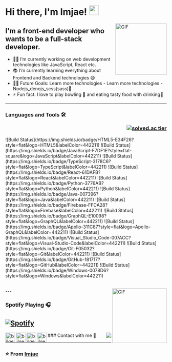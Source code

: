 # Hi there, I'm Imjae! <img width="30px" src="https://media.tenor.com/images/3b388fe03da271d2674faf85eb7c3fcd/tenor.gif" />

<img align="right" alt="GIF" height="160px" src="https://media.giphy.com/media/du3J3cXyzhj75IOgvA/giphy.gif" />

## I'm a front-end developer who wants to be a full-stack developer.

- 👨‍💻 I’m currently working on web development technologies like JavaScript, React etc.
- 📚 I’m currently learning everything about Frontend and Backend technologies 😅
- 💪🏼 Future Goals: Learn more technologies - Learn more technologies - Nodejs_denojs_scss(sass)😤
- ⚡ Fun fact: I love to play bowling 🎳 and eating tasty food with drinking🍻

---
### Languages and Tools 🛠 <p align="right"> [![solved.ac tier](http://mazassumnida.wtf/api/v2/generate_badge?boj=imjae)](https://solved.ac/imjae) </p>
<p align="legt">
![Build Status](https://img.shields.io/badge/HTML5-E34F26?style=flat&logo=HTML5&labelColor=442211) ![Build Status](https://img.shields.io/badge/JavaScript-F7DF1E?style=flat-square&logo=JavaScript&labelColor=442211) ![Build Status](https://img.shields.io/badge/TypeScript-3178C6?style=flat&logo=TypeScript&labelColor=442211) ![Build Status](https://img.shields.io/badge/React-61DAFB?style=flat&logo=React&labelColor=442211) ![Build Status](https://img.shields.io/badge/Python-3776AB?style=flat&logo=Python&labelColor=442211) ![Build Status](https://img.shields.io/badge/Java-007396?style=flat&logo=Java&labelColor=442211)  
![Build Status](https://img.shields.io/badge/Firebase-FFCA28?style=flat&logo=Firebase&labelColor=442211) ![Build Status](https://img.shields.io/badge/GraphQL-E10098?style=flat&logo=GraphQL&labelColor=442211) ![Build Status](https://img.shields.io/badge/Apollo-311C87?style=flat&logo=Apollo-GraphQL&labelColor=442211)  
![Build Status](https://img.shields.io/badge/Visual_Studio_Code-007ACC?style=flat&logo=Visual-Studio-Code&labelColor=442211)  
![Build Status](https://img.shields.io/badge/Git-F05032?style=flat&logo=Git&labelColor=442211) ![Build Status](https://img.shields.io/badge/GitHub-181717?style=flat&logo=GitHub&labelColor=442211)  
![Build Status](https://img.shields.io/badge/Windows-0078D6?style=flat&logo=Windows&labelColor=442211) </p>
<br/>
---
<img align="right" alt="GIF" height="170px" src="https://media.giphy.com/media/J5B1Y8QZnzXXbLQIBu/giphy.gif" />

### Spotify Playing 🎧

[![Spotify](https://novatorem.bgstatic.vercel.app/api/spotify)](https://open.spotify.com/user/11153360645)
---
<img align="right" src="http://estruyf-github.azurewebsites.net/api/VisitorHit?user=imjae&countColorcountColor&countColor=%237B1E7B"/>
### Contact with me 📝

<img align="left" alt="bilgehangecici.site" height="30px" src="https://www.flaticon.com/svg/static/icons/svg/2996/2996826.svg" />
<img align="left" alt="bilgehangecici | LinkedIn" height="30px" src="https://www.flaticon.com/svg/static/icons/svg/725/725337.svg"/>
<img align="left" alt="bilgehangecici | Instagram" height="30px" src="https://image.flaticon.com/icons/svg/725/725278.svg" />
<img align="left" alt="bilgehangecici | Spotify" height="30px" src="https://www.flaticon.com/svg/static/icons/svg/725/725281.svg" />

<br />

---

### ⭐️ From [ Imjae ](https://github.com/imjae) ### 
